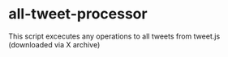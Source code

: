 # all-tweet-processor
This script excecutes any operations to all tweets from tweet.js (downloaded via X archive)
